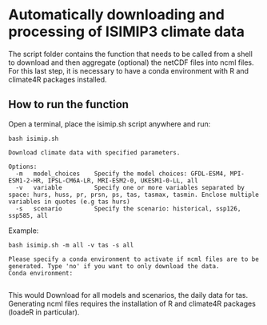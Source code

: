 # Automatically downloading and processing of ISIMIP3 climate data
The script folder contains the function that needs to be called from a shell to download and then aggregate (optional) the netCDF files into ncml files. For this last step, it is necessary to have a conda environment with R and climate4R packages installed. 

## How to run the function
Open a terminal, place the isimip.sh script anywhere and run:

```
bash isimip.sh
```
```
Download climate data with specified parameters.

Options:
  -m   model_choices    Specify the model choices: GFDL-ESM4, MPI-ESM1-2-HR, IPSL-CM6A-LR, MRI-ESM2-0, UKESM1-0-LL, all
  -v   variable         Specify one or more variables separated by space: hurs, huss, pr, prsn, ps, tas, tasmax, tasmin. Enclose multiple variables in quotes (e.g tas hurs)
  -s   scenario         Specify the scenario: historical, ssp126, ssp585, all

```
Example:

```
bash isimip.sh -m all -v tas -s all

Please specify a conda environment to activate if ncml files are to be generated. Type 'no' if you want to only download the data.
Conda environment: 


```

This would Download for all models and scenarios, the daily data for tas. Generating ncml files requires the installation of R and climate4R packages (loadeR in particular). 
